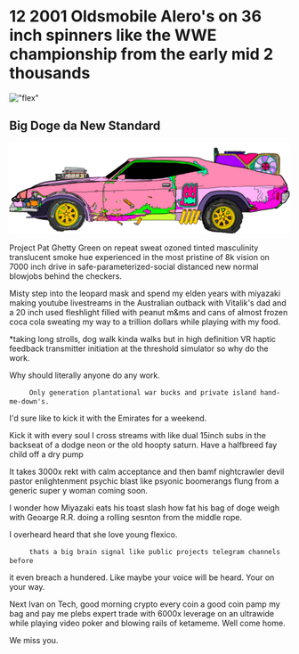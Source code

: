 # 12 2001 Oldsmobile Alero's on 36 inch spinners like the WWE championship from the early mid 2 thousands 

!["flex"]("/niftyMobile.png")

## Big Doge da New Standard

![flex](/niftyMobile.png)

Project Pat Ghetty Green on repeat sweat ozoned tinted masculinity translucent
smoke hue experienced in the most pristine of 8k vision on 7000 inch drive in safe-parameterized-social       distanced new normal blowjobs behind the checkers.

Misty step into the leopard mask and spend my elden years with miyazaki making youtube livestreams in the Australian outback with Vitalik's dad and 
a 20 inch used fleshlight filled with peanut m&ms and cans of almost frozen coca cola
sweating my way to a trillion dollars while playing with my food.

*taking long strolls, dog walk kinda walks but in high definition VR haptic feedback
transmitter initiation at the threshold simulator so why do the work.




Why       should     literally anyone   do  any work.


         Only generation plantational war bucks and private island hand-me-down's.


I'd sure like to kick it with the Emirates for a weekend. 



Kick it with every soul I cross streams with like dual 15inch subs in the backseat
of a dodge neon or the old hoopty saturn. Have a halfbreed fay child off a dry pump


It takes 3000x rekt with calm acceptance and then bamf
nightcrawler devil pastor enlightenment psychic blast
like psyonic boomerangs flung from a generic super y woman coming soon. 





I wonder how Miyazaki eats his toast slash how fat his bag of doge weigh with Geoarge R.R. doing a rolling sesnton from the middle rope.










I overheard heard that she love young flexico.


         thats a big brain signal like public projects telegram channels before 
it even breach a hundered. Like maybe your voice will be heard. Your on your way.

Next Ivan on Tech, good morning crypto every coin a good coin pamp my bag and pay
me plebs expert trade with 6000x leverage on an ultrawide while playing video poker and blowing rails of ketameme. Well come home.




We miss you.
